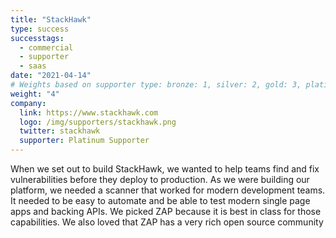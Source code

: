 ```yaml
---
title: "StackHawk"
type: success
successtags:
  - commercial
  - supporter
  - saas
date: "2021-04-14"
# Weights based on supporter type: bronze: 1, silver: 2, gold: 3, platinum: 4
weight: "4"
company:
  link: https://www.stackhawk.com
  logo: /img/supporters/stackhawk.png
  twitter: stackhawk
  supporter: Platinum Supporter
---
```


When we set out to build StackHawk, we wanted to help teams find and fix vulnerabilities before they deploy to production. As we were building our platform, we needed a scanner that worked for modern development teams. It needed to be easy to automate and be able to test modern single page apps and backing APIs. We picked ZAP because it is best in class for those capabilities. We also loved that ZAP has a very rich open source community
